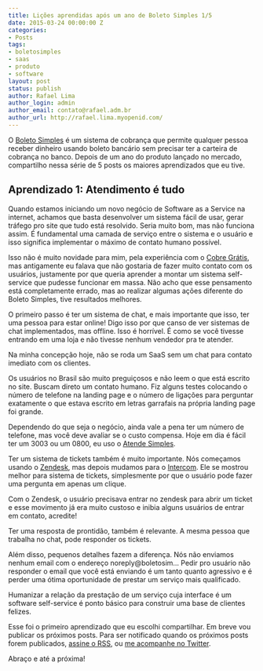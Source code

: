 ```yaml
---
title: Lições aprendidas após um ano de Boleto Simples 1/5
date: 2015-03-24 00:00:00 Z
categories:
- Posts
tags:
- boletosimples
- saas
- produto
- software
layout: post
status: publish
author: Rafael Lima
author_login: admin
author_email: contato@rafael.adm.br
author_url: http://rafael.lima.myopenid.com/
---
```


O [Boleto Simples](https://boletosimples.com.br) é um sistema de cobrança que permite qualquer pessoa receber dinheiro usando boleto bancário sem precisar ter a carteira de cobrança no banco. Depois de um ano do produto lançado no mercado, compartilho nessa série de 5 posts os maiores aprendizados que eu tive.
## Aprendizado 1: Atendimento &eacute; tudo



Quando estamos iniciando um novo negócio de Software as a Service na internet, achamos que basta desenvolver um sistema fácil de usar, gerar tráfego pro site que tudo está resolvido. Seria muito bom, mas não funciona assim. É fundamental uma camada de serviço entre o sistema e o usuário e isso significa implementar o máximo de contato humano possível.



Isso não é muito novidade para mim, pela experiência com o [Cobre Grátis](http://cobregratis.com.br), mas antigamente eu falava que não gostaria de fazer muito contato com os usuários, justamente por que queria aprender a montar um sistema self-service que pudesse funcionar em massa. Não acho que esse pensamento está completamente errado, mas ao realizar algumas ações diferente do Boleto Simples, tive resultados melhores.



O primeiro passo é ter um sistema de chat, e mais importante que isso, ter uma pessoa para estar online! Digo isso por que canso de ver sistemas de chat implementados, mas offline. Isso é horrível. É como se você tivesse entrando em uma loja e não tivesse nenhum vendedor pra te atender.



Na minha concepção hoje, não se roda um SaaS sem um chat para contato imediato com os clientes.



Os usuários no Brasil são muito preguiçosos e não leem o que está escrito no site. Buscam direto um contato humano. Fiz alguns testes colocando o número de telefone na landing page e o número de ligações para perguntar exatamente o que estava escrito em letras garrafais na própria landing page foi grande.



Dependendo do que seja o negócio, ainda vale a pena ter um número de telefone, mas você deve avaliar se o custo compensa. Hoje em dia é fácil ter um 3003 ou um 0800, eu uso o [Atende Simples](http://atendesimples.com).



Ter um sistema de tickets também é muito importante. Nós começamos usando o [Zendesk](http://www.zendesk.com.br), mas depois mudamos para o [Intercom](https://www.intercom.io). Ele se mostrou melhor para sistema de tickets, simplesmente por que o usuário pode fazer uma pergunta em apenas um clique.



Com o Zendesk, o usuário precisava entrar no zendesk para abrir um ticket e esse movimento já era muito custoso e inibia alguns usuários de entrar em contato, acredite!



Ter uma resposta de prontidão, também é relevante. A mesma pessoa que trabalha no chat, pode responder os tickets.



Além disso, pequenos detalhes fazem a diferença. Nós não enviamos nenhum email com o endereço noreply@boletosim… Pedir pro usuário não responder o email que você está enviando é um tanto quanto agressivo e é perder uma ótima oportunidade de prestar um serviço mais qualificado.



Humanizar a relação da prestação de um serviço cuja interface é um software self-service é ponto básico para construir uma base de clientes felizes.



Esse foi o primeiro aprendizado que eu escolhi compartilhar. Em breve vou publicar os próximos posts. Para ser notificado quando os próximos posts forem publicados, [assine o RSS](https://feeds.feedburner.com/rafael_lima), ou [me acompanhe no Twitter](https://twitter.com/rafaelp).



Abraço e até a próxima!
